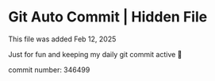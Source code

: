 # Git Auto Commit | Hidden File

This file was added Feb 12, 2025

Just for fun and keeping my daily git commit active 🤪

commit number: 346499
